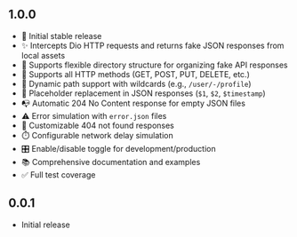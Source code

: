 ## 1.0.0

- 🎉 Initial stable release
- ✨ Intercepts Dio HTTP requests and returns fake JSON responses from local assets
- 📁 Supports flexible directory structure for organizing fake API responses
- 🔄 Supports all HTTP methods (GET, POST, PUT, DELETE, etc.)
- 🌟 Dynamic path support with wildcards (e.g., `/user/-/profile`)
- 🔧 Placeholder replacement in JSON responses (`$1`, `$2`, `$timestamp`)
- 📭 Automatic 204 No Content response for empty JSON files
- ⚠️ Error simulation with `error.json` files
- 🚫 Customizable 404 not found responses
- ⏱️ Configurable network delay simulation
- 🎛️ Enable/disable toggle for development/production
- 📚 Comprehensive documentation and examples
- ✅ Full test coverage

## 0.0.1

- Initial release
